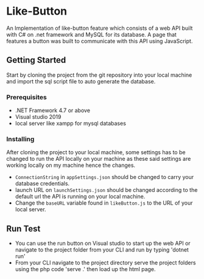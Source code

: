 # Like-Button 
An Implementation of like-button feature which consists of a web API built with C# on .net framework and MySQL for its database. A page that features a button was built to communicate with this API using JavaScript.

## Getting Started
Start by cloning the project from the git repository into your local machine and import the sql script file to auto generate the database.

### Prerequisites
- .NET Framework 4.7 or above 
- Visual studio 2019
- local server like xampp for mysql databases

### Installing

After cloning the project to your local machine, some settings has to be changed to run the API locally on your machine as these said settings are working locally on my machine hence the changes.
- `ConnectionString` in `appSettings.json` should be changed to carry your database credentials.
- launch URL on `launchSettings.json` should be changed according to the default url the API is running on your local machine.
- Change the `baseURL` variable found in `likeButton.js` to the URL of your local server.

## Run Test
- You can use the run button on Visual studio to start up the web API or navigate to the project folder from your CLI and run by typing 'dotnet run'
- From your CLI navigate to the project directory serve the project folders using the php code 'serve .' then load up the html page.

